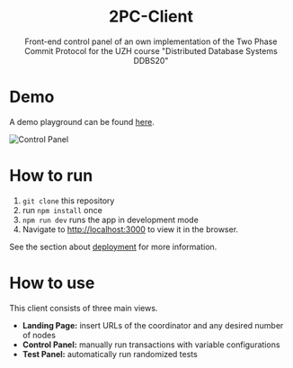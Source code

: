 <h1 align="center">
  2PC-Client
</h1>

<p align="center">
  Front-end control panel of an own implementation of the Two Phase Commit Protocol for the UZH course "Distributed Database Systems DDBS20"
</p>

# Demo

A demo playground can be found [here](https://2pc.janwil.li/).

![Control Panel](public/control_panel.jpg)

# How to run

1. `git clone` this repository
2. run `npm install` once
3. `npm run dev` runs the app in development mode
4. Navigate to [http://localhost:3000](http://localhost:3000) to view it in the browser.

See the section about [deployment](https://facebook.github.io/create-react-app/docs/deployment) for more information.

# How to use

This client consists of three main views.
- **Landing Page:** insert URLs of the coordinator and any desired number of nodes
- **Control Panel:** manually run transactions with variable configurations
- **Test Panel:** automatically run randomized tests
